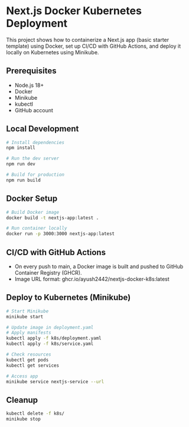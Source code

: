 # Next.js Docker Kubernetes Deployment

This project shows how to containerize a Next.js app (basic starter template) using Docker, set up CI/CD with GitHub Actions, and deploy it locally on Kubernetes using Minikube.

## Prerequisites
- Node.js 18+
- Docker
- Minikube
- kubectl
- GitHub account

## Local Development
```bash
# Install dependencies
npm install

# Run the dev server
npm run dev

# Build for production
npm run build
```

## Docker Setup
```bash
# Build Docker image
docker build -t nextjs-app:latest .

# Run container locally
docker run -p 3000:3000 nextjs-app:latest
```

## CI/CD with GitHub Actions
- On every push to main, a Docker image is built and pushed to GitHub Container Registry (GHCR).
- Image URL format: ghcr.io/ayush2442/nextjs-docker-k8s:latest

## Deploy to Kubernetes (Minikube)
```bash
# Start Minikube
minikube start

# Update image in deployment.yaml
# Apply manifests
kubectl apply -f k8s/deployment.yaml
kubectl apply -f k8s/service.yaml

# Check resources
kubectl get pods
kubectl get services

# Access app
minikube service nextjs-service --url
```

## Cleanup
```bash
kubectl delete -f k8s/
minikube stop
```
